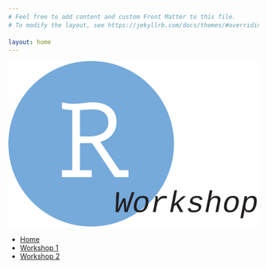 ```yaml
---
# Feel free to add content and custom Front Matter to this file.
# To modify the layout, see https://jekyllrb.com/docs/themes/#overriding-theme-defaults

layout: home
---
```

<head>
    <link rel="stylesheet" href="css/styles-code.css">
    <link rel="stylesheet" href="css/styles-main.css">
    <link href="https://fonts.googleapis.com/css2?family=Ubuntu:ital,wght@0,300;0,400;0,500;0,700;1,300;1,400;1,500;1,700&display=swap" rel="stylesheet">
</head>
<body>
    <div class="navbar">
        <div class="navbar-logo">
            <a href="/r_workshop_2024/">
            <img src="https://raw.githubusercontent.com/tim9800/r_workshop_2024/master/img/logo.svg" alt="Logo for R Workshop">
            </a>
        </div>
        <ul class="buttons">
            <li class="home">
                <a href="/r_workshop_2024/">
                    Home
                </a>
            </li>
            <li class="workshop1"><a href="">Workshop 1</a></li>
            <li class="workshop2"><a href="">Workshop 2</a></li>
        </ul>
    </div>

</body>